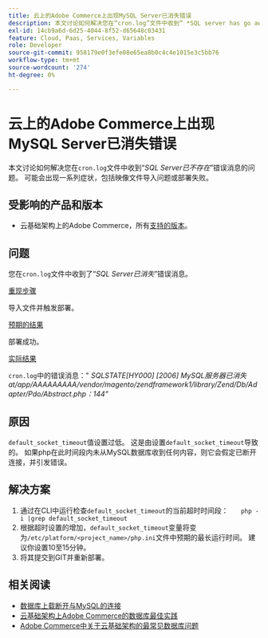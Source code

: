 ```yaml
---
title: 云上的Adobe Commerce上出现MySQL Server已消失​错误
description: 本文讨论如何解决您在“cron.log”文件中收到“ *SQL server has go away* ”错误消息的问题。 可能会出现一系列症状，包括映像文件导入问题或部署失败。
exl-id: 14cb9a6d-6d25-4044-8f52-d65648c03431
feature: Cloud, Paas, Services, Variables
role: Developer
source-git-commit: 958179e0f3efe08e65ea8b0c4c4e1015e3c5bb76
workflow-type: tm+mt
source-wordcount: '274'
ht-degree: 0%

---
```


# 云上的Adobe Commerce上出现MySQL Server已消失&#x200B;错误

本文讨论如何解决您在`cron.log`文件中收到“*SQL Server已不存在*”错误消息的问题。 可能会出现一系列症状，包括映像文件导入问题或部署失败。

## 受影响的产品和版本

* 云基础架构上的Adobe Commerce，所有[支持的版本](https://magento.com/sites/default/files/magento-software-lifecycle-policy.pdf)。

## 问题

您在`cron.log`文件中收到了“*SQL Server已消失*”错误消息。

<u>重现步骤</u>

导入文件并触发部署。

<u>预期的结果</u>

部署成功。

<u>实际结果</u>

`cron.log`中的错误消息：&quot; *SQLSTATE\[HY000\] \[2006\] MySQL服务器已消失at/app/AAAAAAAAA/vendor/magento/zendframework1/library/Zend/Db/Adapter/Pdo/Abstract.php：144&quot;*

## 原因

`default_socket_timeout`值设置过低。 这是由设置`default_socket_timeout`导致的。 如果php在此时间段内未从MySQL数据库收到任何内容，则它会假定已断开连接，并引发错误。

## 解决方案

1. 通过在CLI中运行检查`default_socket_timeout`的当前超时时间段：    ```    php -i |grep default_socket_timeout    ```
1. 根据超时设置的增加，`default_socket_timeout`变量将变为`/etc/platform/<project_name>/php.ini`文件中预期的最长运行时间。 建议你设置10至15分钟。
1. 将其提交到GIT并重新部署。

## 相关阅读

* [数据库上载断开与MySQL的连接](/help/troubleshooting/database/database-upload-loses-connection-to-mysql.md)
* [云基础架构上Adobe Commerce的数据库最佳实践](https://experienceleague.adobe.com/docs/commerce-operations/implementation-playbook/best-practices/planning/database-on-cloud.html)
* [Adobe Commerce中关于云基础架构的最常见数据库问题](https://experienceleague.adobe.com/docs/commerce-operations/implementation-playbook/best-practices/maintenance/resolve-database-performance-issues.html)
